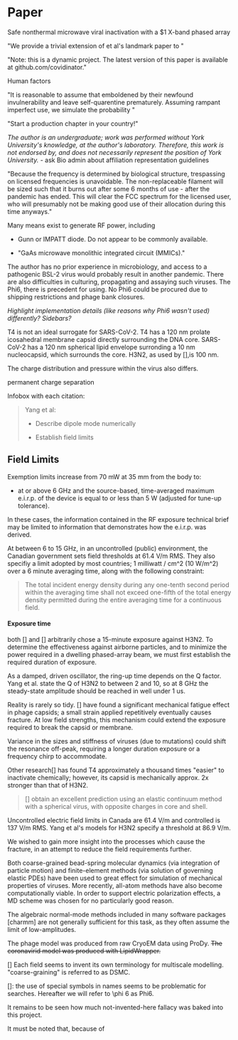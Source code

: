# Paper

Safe nonthermal microwave viral inactivation with a \$1 X-band phased array



"We provide a trivial extension of et al's landmark paper to "

"Note: this is a dynamic project. The latest version of this paper is available at github.com/covidinator."

Human factors

"It is reasonable to assume that emboldened by their newfound invulnerability and leave self-quarentine prematurely. Assuming rampant imperfect use, we simulate the probability "

"Start a production chapter in your country!"

*The author is an undergraduate; work was performed without York University's knowledge, at the author's laboratory. Therefore, this work is not endorsed by, and does not necessarily represent the position of York University.* - ask Bio admin about affiliation representation guidelines

"Because the frequency is determined by biological structure, trespassing on licensed frequencies is unavoidable. The non-replaceable filament will be sized such that it burns out after some 6 months of use - after the pandemic has ended. This will clear the FCC spectrum for the licensed user, who will presumably not be making good use of their allocation during this time anyways."

Many means exist to generate RF power, including 

- Gunn or IMPATT diode. Do not appear to be commonly available.

- "GaAs microwave monolithic integrated circuit (MMICs)." 

The author has no prior experience in microbiology, and access to a pathogenic BSL-2 virus would probably result in another pandemic. There are also difficulties in culturing, propagating and assaying such viruses. The Phi6, there is precedent for using. No Phi6 could be procured due to shipping restrictions and phage bank closures.

*Highlight implementation details (like reasons why Phi6 wasn't used) differently? Sidebars?*

T4 is not an ideal surrogate for SARS-CoV-2. T4 has a 120 nm prolate icosahedral membrane capsid directly surrounding the DNA core. SARS-CoV-2 has a 120 nm spherical lipid envelope surronding a 10 nm nucleocapsid, which surrounds the core. H3N2, as used by [],is 100 nm.

The charge distribution and pressure within the virus also differs.

permanent charge separation

Infobox with each citation:

> Yang et al:
> 
> - Describe dipole mode numerically
> 
> - Establish field limits

## Field Limits

Exemption limits increase from 70 mW at 35 mm from the body to:

- at or above 6 GHz and the source-based, time-averaged maximum e.i.r.p. of the device is equal to or less than 5 W (adjusted for tune-up tolerance).

In these cases, the information contained in the RF exposure technical brief may be limited to information that demonstrates how the e.i.r.p. was derived.

At between 6 to 15 GHz, in an uncontrolled (public) environment, the Canadian government sets field thresholds at 61.4 V/m RMS. They also specifiy a limit adopted by most countries; 1 milliwatt / cm^2 (10 W/m^2) over a 6 minute averaging time, along with the following constraint:

> The total incident energy density during any one-tenth second period within the averaging time shall not exceed one-fifth of the total energy density permitted during the entire averaging time for a continuous field.

#### Exposure time

both [] and [] arbitrarily chose a 15-minute exposure against H3N2. To determine the effectiveness against airborne particles, and to minimize the power required in a dwelling phased-array beam, we must first establish the required duration of exposure. 

As a damped, driven oscillator, the ring-up time depends on the Q factor. Yang et al. state the Q of H3N2 to between 2 and 10, so at 8 GHz the steady-state amplitude should be reached in well under 1 us.

Reality is rarely so tidy. [] have found a significant mechanical fatigue effect in phage capsids; a small strain applied repetitively eventually causes fracture. At low field strengths, this mechanism could extend the exposure required to break the capsid or membrane.

Variance in the sizes and stiffness of viruses (due to mutations) could shift the resonance off-peak, requiring a longer duration exposure or a frequency chirp to accommodate.

Other research[] has found T4 approximately a thousand times "easier" to inactivate chemically; however, its capsid is mechanically approx. 2x stronger than that of H3N2.

> [] obtain an excellent prediction using an elastic continuum method with a spherical virus, with opposite charges in core and shell. 

Uncontrolled electric field limits in Canada are 61.4 V/m and controlled is 137 V/m RMS. Yang et al's models for H3N2 specify a threshold at 86.9 V/m.

We wished to gain more insight into the processes which cause the fracture, in an attempt to reduce the field requirements further.

Both coarse-grained bead-spring molecular dynamics (via integration of particle motion) and finite-element methods (via solution of governing elastic PDEs) have been used to great effect for simulation of mechanical properties of viruses. More recently, all-atom methods have also become computationally viable. In order to support electric polarization effects, a MD scheme was chosen for no particularly good reason.

The algebraic normal-mode methods included in many software packages [charmm] are not generally sufficient for this task, as they often assume the limit of low-amplitudes.

The phage model was produced from raw CryoEM data using ProDy. ~~The coronavirid model was produced with LipidWrapper.~~ 

[] Each field seems to invent its own terminology for multiscale modelling. "coarse-graining" is referred to as DSMC.

[]: the use of special symbols in names seems to be problematic for searches. Hereafter we will refer to \phi 6 as Phi6.

It remains to be seen how much not-invented-here fallacy was baked into this project. 

It must be noted that, because of 
